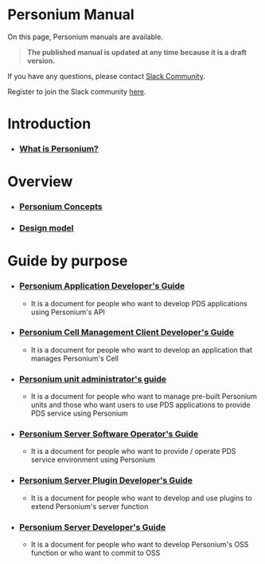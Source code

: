 #  Personium Manual

On this page, Personium manuals are available.

> __The published manual is updated at any time because it is a draft version.__

If you have any questions, please contact [Slack Community](https://personium-io.slack.com/).

Register to join the Slack community [here](https://goo.gl/forms/ODgVX6eMkRDtReLg1).

# Introduction

* ### [What is Personium?](https://personium.github.io/en/overview/001_Introduction.html)

# Overview

* ### [Personium Concepts](https://personium.github.io/en/user_guide/001_Personium_Concepts.html)

* ### [Design model](https://personium.github.io/en/user_guide/005_Model_construction.html)


# Guide by purpose

* ### [Personium Application Developer's Guide](https://personium.github.io/en/app-developer/index.html)
  * It is a document for people who want to develop PDS applications using Personium's API

* ### [Personium Cell Management Client Developer's Guide](https://personium.github.io/en/cell-client-developer/index.html)
  * It is a document for people who want to develop an application that manages Personium's Cell

* ### [Personium unit administrator's guide](https://personium.github.io/en/unit-administrator/index.html)
  * It is a document for people who want to manage pre-built Personium units and those who want users to use PDS applications to provide PDS service using Personium

* ### [Personium Server Software Operator's Guide](https://personium.github.io/en/server-operator/index.html)
  * It is a document for people who want to provide / operate PDS service environment using Personium

* ### [Personium Server Plugin Developer's Guide](https://personium.github.io/en/plugin-developer/index.html)
  * It is a document for people who want to develop and use plugins to extend Personium's server function

* ### [Personium Server Developer's Guide](https://personium.github.io/en/software-developer/index.html)
  * It is a document for people who want to develop Personium's OSS function or who want to commit to OSS
